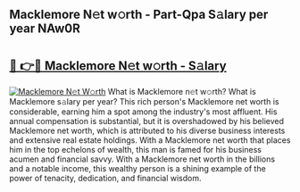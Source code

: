 ## Macklemore N𝚎t w𝚘rth - Part-Qpa S𝚊lary per year NAw0R

# <h2><a href="http://gc02pvq.nevu.top/?p=Macklemore">🔗 👉🔴 Macklemore N𝚎t w𝚘rth - S𝚊lary</a></h2>

[![Macklemore N𝚎t W𝚘rth](https://i.imgur.com/Oavwk0R.jpeg)](http://gc02pvq.nevu.top/?p=Macklemore)
What is Macklemore n𝚎t w𝚘rth? What is Macklemore s𝚊lary per year?
This rich person's Macklemore net worth is considerable, earning him a spot among the industry's most affluent. His annual compensation is substantial, but it is overshadowed by his believed Macklemore net worth, which is attributed to his diverse business interests and extensive real estate holdings. With a Macklemore net worth that places him in the top echelons of wealth, this man is famed for his business acumen and financial savvy. With a Macklemore net worth in the billions and a notable income, this wealthy person is a shining example of the power of tenacity, dedication, and financial wisdom.
